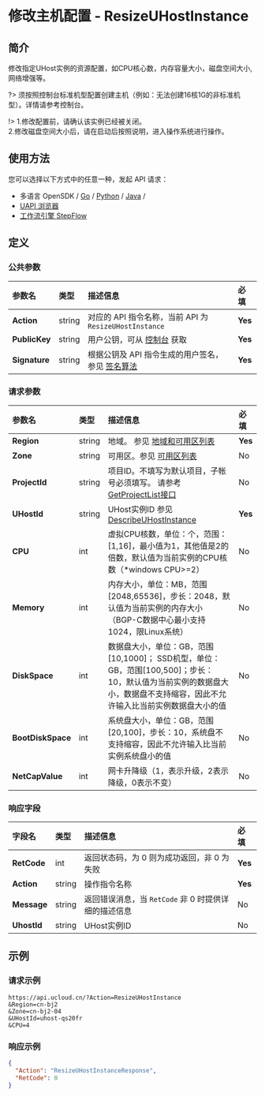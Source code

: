 # 修改主机配置 - ResizeUHostInstance

## 简介

修改指定UHost实例的资源配置，如CPU核心数，内存容量大小，磁盘空间大小,网络增强等。

?> 须按照控制台标准机型配置创建主机（例如：无法创建16核1G的非标准机型）。详情请参考控制台。

!> 1.修改配置前，请确认该实例已经被关闭。<br />2.修改磁盘空间大小后，请在启动后按照说明，进入操作系统进行操作。


## 使用方法

您可以选择以下方式中的任意一种，发起 API 请求：
- 多语言 OpenSDK / [Go](https://github.com/ucloud/ucloud-sdk-go) / [Python](https://github.com/ucloud/ucloud-sdk-python3) / [Java](https://github.com/ucloud/ucloud-sdk-java) /
- [UAPI 浏览器](https://console.ucloud.cn/uapi/detail?id=ResizeUHostInstance)
- [工作流引擎 StepFlow](https://console.ucloud.cn/stepflow/manage/)


## 定义

### 公共参数

| 参数名 | 类型 | 描述信息 | 必填 |
|:---|:---|:---|:---|
| **Action**     | string  | 对应的 API 指令名称，当前 API 为 `ResizeUHostInstance`                        | **Yes** |
| **PublicKey**  | string  | 用户公钥，可从 [控制台](https://console.ucloud.cn/uapi/apikey) 获取                                             | **Yes** |
| **Signature**  | string  | 根据公钥及 API 指令生成的用户签名，参见 [签名算法](api/summary/signature.md)  | **Yes** |

### 请求参数

| 参数名 | 类型 | 描述信息 | 必填 |
|:---|:---|:---|:---|
| **Region** | string | 地域。 参见 [地域和可用区列表](api/summary/regionlist) |**Yes**|
| **Zone** | string | 可用区。参见 [可用区列表](api/summary/regionlist) |No|
| **ProjectId** | string | 项目ID。不填写为默认项目，子帐号必须填写。 请参考[GetProjectList接口](api/summary/get_project_list) |No|
| **UHostId** | string | UHost实例ID 参见 [DescribeUHostInstance](api/uhost-api/describe_uhost_instance) |**Yes**|
| **CPU** | int | 虚拟CPU核数，单位：个，范围：[1,16]，最小值为1，其他值是2的倍数，默认值为当前实例的CPU核数（*windows CPU>=2） |No|
| **Memory** | int | 内存大小，单位：MB，范围[2048,65536]，步长：2048，默认值为当前实例的内存大小（BGP-C数据中心最小支持1024，限Linux系统） |No|
| **DiskSpace** | int | 数据盘大小，单位：GB，范围[10,1000]； SSD机型，单位：GB，范围[100,500]；步长：10，默认值为当前实例的数据盘大小，数据盘不支持缩容，因此不允许输入比当前实例数据盘大小的值 |No|
| **BootDiskSpace** | int | 系统盘大小，单位：GB，范围[20,100]，步长：10，系统盘不支持缩容，因此不允许输入比当前实例系统盘小的值 |No|
| **NetCapValue** | int | 网卡升降级（1，表示升级，2表示降级，0表示不变） |No|

### 响应字段

| 字段名 | 类型 | 描述信息 | 必填 |
|:---|:---|:---|:---|
| **RetCode** | int | 返回状态码，为 0 则为成功返回，非 0 为失败 |**Yes**|
| **Action** | string | 操作指令名称 |**Yes**|
| **Message** | string | 返回错误消息，当 `RetCode` 非 0 时提供详细的描述信息 |No|
| **UhostId** | string | UHost实例ID |No|




## 示例

### 请求示例
    
```
https://api.ucloud.cn/?Action=ResizeUHostInstance
&Region=cn-bj2
&Zone=cn-bj2-04
&UHostId=uhost-qs20fr
&CPU=4
```

### 响应示例
    
```json
{
  "Action": "ResizeUHostInstanceResponse",
  "RetCode": 0
}
```






